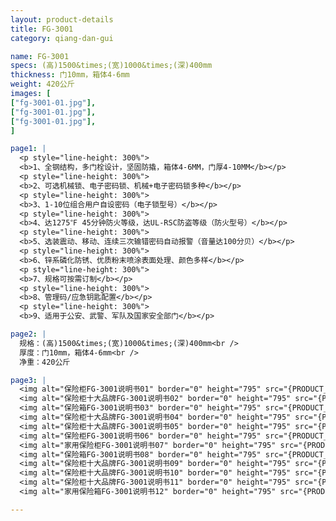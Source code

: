 ```yaml
---
layout: product-details
title: FG-3001
category: qiang-dan-gui

name: FG-3001
specs: (高)1500&times;(宽)1000&times;(深)400mm
thickness: 门10mm，箱体4-6mm
weight: 420公斤
images: [
["fg-3001-01.jpg"],
["fg-3001-01.jpg"],
["fg-3001-01.jpg"],
]

page1: |
  <p style="line-height: 300%">
  <b>1、全钢结构，多门栓设计，坚固防撬，箱体4-6MM，门厚4-10MM</b></p>
  <p style="line-height: 300%">
  <b>2、可选机械锁、电子密码锁、机械+电子密码锁多种</b></p>
  <p style="line-height: 300%">
  <b>3、1-10位组合用户自设密码（电子锁型号）</b></p>
  <p style="line-height: 300%">
  <b>4、达1275℉ 45分钟防火等级，达UL-RSC防盗等级（防火型号）</b></p>
  <p style="line-height: 300%">
  <b>5、选装震动、移动、连续三次输错密码自动报警（音量达100分贝）</b></p>
  <p style="line-height: 300%">
  <b>6、锌系磷化防锈、优质粉末喷涂表面处理、颜色多样</b></p>
  <p style="line-height: 300%">
  <b>7、规格可按需订制</b></p>
  <p style="line-height: 300%">
  <b>8、管理码/应急钥匙配置</b></p>
  <p style="line-height: 300%">
  <b>9、适用于公安、武警、军队及国家安全部门</b></p>

page2: |
  规格：(高)1500&times;(宽)1000&times;(深)400mm<br />
  厚度：门10mm，箱体4-6mm<br />
  净重：420公斤

page3: |
  <img alt="保险柜FG-3001说明书01" border="0" height="795" src="{PRODUCT_IMAGES}products/fg-sm01.jpg" width="538" /><br />
  <img alt="保险柜十大品牌FG-3001说明书02" border="0" height="795" src="{PRODUCT_IMAGES}products/fg-sm02.jpg" width="538" /><br />
  <img alt="保险箱FG-3001说明书03" border="0" height="795" src="{PRODUCT_IMAGES}products/fg-sm03.jpg" width="538" /><br />
  <img alt="保险柜十大品牌FG-3001说明书04" border="0" height="795" src="{PRODUCT_IMAGES}products/fg-sm04.jpg" width="538" /><br />
  <img alt="保险柜十大品牌FG-3001说明书05" border="0" height="795" src="{PRODUCT_IMAGES}products/fg-sm05.jpg" width="538" /><br />
  <img alt="保险柜FG-3001说明书06" border="0" height="795" src="{PRODUCT_IMAGES}products/fg-sm06.jpg" width="538" /><br />
  <img alt="家用保险柜FG-3001说明书07" border="0" height="795" src="{PRODUCT_IMAGES}products/fg-sm07.jpg" width="538" /><br />
  <img alt="保险箱FG-3001说明书08" border="0" height="795" src="{PRODUCT_IMAGES}products/fg-sm08.jpg" width="538" /><br />
  <img alt="保险柜十大品牌FG-3001说明书09" border="0" height="795" src="{PRODUCT_IMAGES}products/fg-sm09.jpg" width="538" /><br />
  <img alt="保险柜十大品牌FG-3001说明书10" border="0" height="795" src="{PRODUCT_IMAGES}products/fg-sm10.jpg" width="538" /><br />
  <img alt="保险柜十大品牌FG-3001说明书11" border="0" height="795" src="{PRODUCT_IMAGES}products/fg-sm11.jpg" width="538" /><br />
  <img alt="家用保险箱FG-3001说明书12" border="0" height="795" src="{PRODUCT_IMAGES}products/fg-sm12.jpg" width="538" />

---
```

